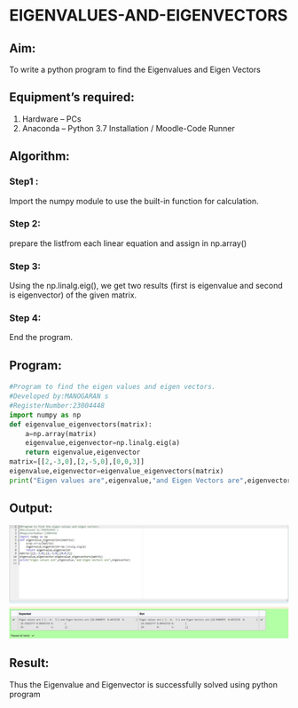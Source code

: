 # EIGENVALUES-AND-EIGENVECTORS
## Aim:
To write a python program to find the Eigenvalues and Eigen Vectors
## Equipment’s required:
1. 	Hardware – PCs
2. 	Anaconda – Python 3.7 Installation / Moodle-Code Runner
## Algorithm:
### Step1 : 
Import the numpy module to use the built-in function for calculation.
### Step 2: 
prepare the listfrom each linear equation and assign in np.array()
### Step 3: 
Using the np.linalg.eig(),  we get two results (first is eigenvalue and second is eigenvector) of the given matrix.
### Step 4: 
End the program.
## Program:
```python
#Program to find the eigen values and eigen vectors.
#Developed by:MANOGARAN s 
#RegisterNumber:23004448
import numpy as np
def eigenvalue_eigenvectors(matrix):
    a=np.array(matrix)
    eigenvalue,eigenvector=np.linalg.eig(a)
    return eigenvalue,eigenvector
matrix=[[2,-3,0],[2,-5,0],[0,0,3]]
eigenvalue,eigenvector=eigenvalue_eigenvectors(matrix)
print("Eigen values are",eigenvalue,"and Eigen Vectors are",eigenvector)
```
## Output:
![output](/eigen.jpg)
## Result:
Thus the Eigenvalue and Eigenvector is successfully solved using python program
